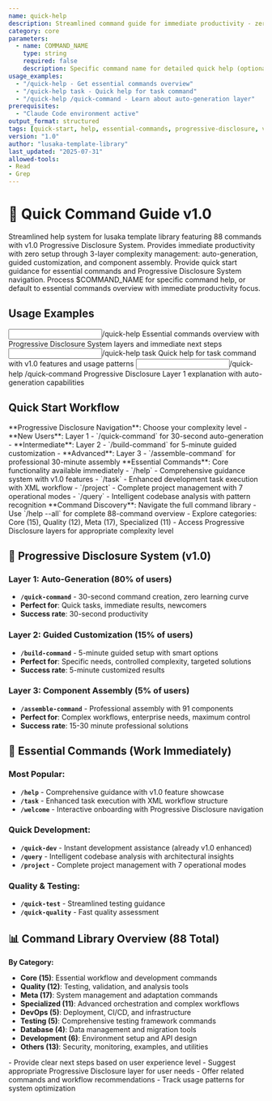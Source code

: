 ```yaml
---
name: quick-help
description: Streamlined command guide for immediate productivity - zero setup required with v1.0 Progressive Disclosure System
category: core
parameters: 
  - name: COMMAND_NAME
    type: string
    required: false
    description: Specific command name for detailed quick help (optional)
usage_examples:
  - "/quick-help - Get essential commands overview"
  - "/quick-help task - Quick help for task command"
  - "/quick-help /quick-command - Learn about auto-generation layer"
prerequisites: 
  - "Claude Code environment active"
output_format: structured
tags: [quick-start, help, essential-commands, progressive-disclosure, v2-enhanced]
version: "1.0"
author: "lusaka-template-library"
last_updated: "2025-07-31"
allowed-tools:
- Read
- Grep
---
```


# 🚀 Quick Command Guide v1.0

<context type="project">
Streamlined help system for lusaka template library featuring 88 commands with v1.0 Progressive Disclosure System. Provides immediate productivity with zero setup through 3-layer complexity management: auto-generation, guided customization, and component assembly.
</context>

<instructions>
Provide quick start guidance for essential commands and Progressive Disclosure System navigation. Process $COMMAND_NAME for specific command help, or default to essential commands overview with immediate productivity focus.
</instructions>

## Usage Examples

<examples>
<example>
<input>/quick-help</input>
<expected_output>Essential commands overview with Progressive Disclosure System layers and immediate next steps</expected_output>
</example>
<example>
<input>/quick-help task</input>
<expected_output>Quick help for task command with v1.0 features and usage patterns</expected_output>
</example>
<example>
<input>/quick-help /quick-command</input>
<expected_output>Progressive Disclosure Layer 1 explanation with auto-generation capabilities</expected_output>
</example>
</examples>

## Quick Start Workflow

<workflow type="parallel">
<task priority="high">
**Progressive Disclosure Navigation**: Choose your complexity level
- **New Users**: Layer 1 - `/quick-command` for 30-second auto-generation
- **Intermediate**: Layer 2 - `/build-command` for 5-minute guided customization
- **Advanced**: Layer 3 - `/assemble-command` for professional 30-minute assembly
</task>

<task priority="high">
**Essential Commands**: Core functionality available immediately
- `/help` - Comprehensive guidance system with v1.0 features
- `/task` - Enhanced development task execution with XML workflow
- `/project` - Complete project management with 7 operational modes
- `/query` - Intelligent codebase analysis with pattern recognition
</task>

<task priority="medium">
**Command Discovery**: Navigate the full command library
- Use `/help --all` for complete 88-command overview
- Explore categories: Core (15), Quality (12), Meta (17), Specialized (11)
- Access Progressive Disclosure layers for appropriate complexity level
</task>
</workflow>

## 🎯 Progressive Disclosure System (v1.0)

### **Layer 1: Auto-Generation** (80% of users)
- **`/quick-command`** - 30-second command creation, zero learning curve
- **Perfect for**: Quick tasks, immediate results, newcomers
- **Success rate**: 30-second productivity

### **Layer 2: Guided Customization** (15% of users)  
- **`/build-command`** - 5-minute guided setup with smart options
- **Perfect for**: Specific needs, controlled complexity, targeted solutions
- **Success rate**: 5-minute customized results

### **Layer 3: Component Assembly** (5% of users)
- **`/assemble-command`** - Professional assembly with 91 components
- **Perfect for**: Complex workflows, enterprise needs, maximum control
- **Success rate**: 15-30 minute professional solutions

## 🚀 Essential Commands (Work Immediately)

### **Most Popular:**
- **`/help`** - Comprehensive guidance with v1.0 feature showcase
- **`/task`** - Enhanced task execution with XML workflow structure
- **`/welcome`** - Interactive onboarding with Progressive Disclosure navigation

### **Quick Development:**
- **`/quick-dev`** - Instant development assistance (already v1.0 enhanced)
- **`/query`** - Intelligent codebase analysis with architectural insights
- **`/project`** - Complete project management with 7 operational modes

### **Quality & Testing:**
- **`/quick-test`** - Streamlined testing guidance
- **`/quick-quality`** - Fast quality assessment

## 📊 Command Library Overview (88 Total)

**By Category:**
- **Core (15)**: Essential workflow and development commands
- **Quality (12)**: Testing, validation, and analysis tools
- **Meta (17)**: System management and adaptation commands
- **Specialized (11)**: Advanced orchestration and complex workflows
- **DevOps (5)**: Deployment, CI/CD, and infrastructure
- **Testing (5)**: Comprehensive testing framework commands
- **Database (4)**: Data management and migration tools
- **Development (6)**: Environment setup and API design
- **Others (13)**: Security, monitoring, examples, and utilities

<automation trigger="completion">
- Provide clear next steps based on user experience level
- Suggest appropriate Progressive Disclosure layer for user needs
- Offer related commands and workflow recommendations
- Track usage patterns for system optimization
</automation>